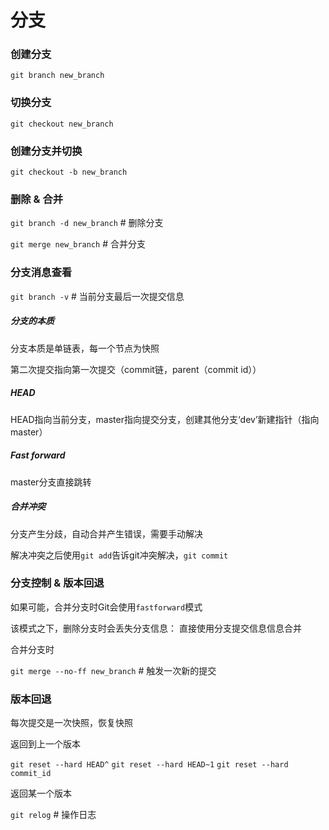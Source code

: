 # 分支

### 创建分支

`git branch new_branch`

### 切换分支

`git checkout new_branch`

### 创建分支并切换

`git checkout -b new_branch`

### 删除 & 合并

`git branch -d new_branch` # 删除分支

`git merge new_branch` # 合并分支

### 分支消息查看

`git branch -v` # 当前分支最后一次提交信息

##### 分支的本质

分支本质是单链表，每一个节点为快照

第二次提交指向第一次提交（commit链，parent（commit id））

##### HEAD

HEAD指向当前分支，master指向提交分支，创建其他分支‘dev’新建指针（指向master）

#####  Fast forward

master分支直接跳转

##### 合并冲突

分支产生分歧，自动合并产生错误，需要手动解决

解决冲突之后使用`git add`告诉git冲突解决，`git commit`

### 分支控制 & 版本回退

如果可能，合并分支时Git会使用`fastforward`模式

该模式之下，删除分支时会丢失分支信息：
 直接使用分支提交信息信息合并

合并分支时

`git merge --no-ff new_branch` # 触发一次新的提交

### 版本回退

每次提交是一次快照，恢复快照

返回到上一个版本

`git reset --hard HEAD^`
`git reset --hard HEAD~1`
`git reset --hard commit_id`

返回某一个版本

`git relog` # 操作日志